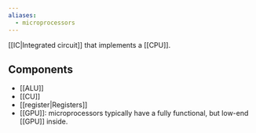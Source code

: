 ```yaml
---
aliases:
  - microprocessors
---
```

[[IC|Integrated circuit]] that implements a [[CPU]].

## Components

- [[ALU]]
- [[CU]]
- [[register|Registers]]
- [[GPU]]: microprocessors typically have a fully functional, but low-end [[GPU]] inside.